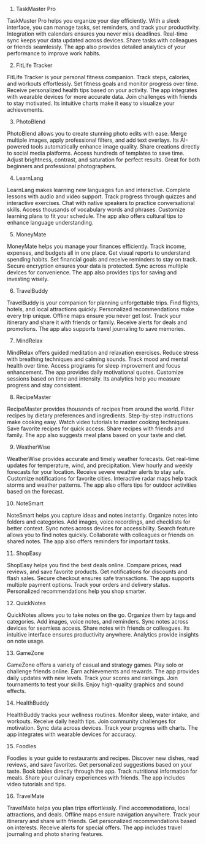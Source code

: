  1. TaskMaster Pro

TaskMaster Pro helps you organize your day efficiently. With a sleek interface, you can manage tasks, set reminders, and track your productivity. Integration with calendars ensures you never miss deadlines. Real-time sync keeps your data updated across devices. Share tasks with colleagues or friends seamlessly. The app also provides detailed analytics of your performance to improve work habits.

2. FitLife Tracker

FitLife Tracker is your personal fitness companion. Track steps, calories, and workouts effortlessly. Set fitness goals and monitor progress over time. Receive personalized health tips based on your activity. The app integrates with wearable devices for more accurate data. Join challenges with friends to stay motivated. Its intuitive charts make it easy to visualize your achievements.

3. PhotoBlend

PhotoBlend allows you to create stunning photo edits with ease. Merge multiple images, apply professional filters, and add text overlays. Its AI-powered tools automatically enhance image quality. Share creations directly to social media platforms. Access hundreds of templates to save time. Adjust brightness, contrast, and saturation for perfect results. Great for both beginners and professional photographers.

4. LearnLang

LearnLang makes learning new languages fun and interactive. Complete lessons with audio and video support. Track progress through quizzes and interactive exercises. Chat with native speakers to practice conversational skills. Access thousands of vocabulary words and phrases. Customize learning plans to fit your schedule. The app also offers cultural tips to enhance language understanding.

5. MoneyMate

MoneyMate helps you manage your finances efficiently. Track income, expenses, and budgets all in one place. Get visual reports to understand spending habits. Set financial goals and receive reminders to stay on track. Secure encryption ensures your data is protected. Sync across multiple devices for convenience. The app also provides tips for saving and investing wisely.

6. TravelBuddy

TravelBuddy is your companion for planning unforgettable trips. Find flights, hotels, and local attractions quickly. Personalized recommendations make every trip unique. Offline maps ensure you never get lost. Track your itinerary and share it with friends or family. Receive alerts for deals and promotions. The app also supports travel journaling to save memories.

7. MindRelax

MindRelax offers guided meditation and relaxation exercises. Reduce stress with breathing techniques and calming sounds. Track mood and mental health over time. Access programs for sleep improvement and focus enhancement. The app provides daily motivational quotes. Customize sessions based on time and intensity. Its analytics help you measure progress and stay consistent.

8. RecipeMaster

RecipeMaster provides thousands of recipes from around the world. Filter recipes by dietary preferences and ingredients. Step-by-step instructions make cooking easy. Watch video tutorials to master cooking techniques. Save favorite recipes for quick access. Share recipes with friends and family. The app also suggests meal plans based on your taste and diet.

9. WeatherWise

WeatherWise provides accurate and timely weather forecasts. Get real-time updates for temperature, wind, and precipitation. View hourly and weekly forecasts for your location. Receive severe weather alerts to stay safe. Customize notifications for favorite cities. Interactive radar maps help track storms and weather patterns. The app also offers tips for outdoor activities based on the forecast.

10. NoteSmart

NoteSmart helps you capture ideas and notes instantly. Organize notes into folders and categories. Add images, voice recordings, and checklists for better context. Sync notes across devices for accessibility. Search feature allows you to find notes quickly. Collaborate with colleagues or friends on shared notes. The app also offers reminders for important tasks.

11. ShopEasy

ShopEasy helps you find the best deals online. Compare prices, read reviews, and save favorite products. Get notifications for discounts and flash sales. Secure checkout ensures safe transactions. The app supports multiple payment options. Track your orders and delivery status. Personalized recommendations help you shop smarter.

12. QuickNotes

QuickNotes allows you to take notes on the go. Organize them by tags and categories. Add images, voice notes, and reminders. Sync notes across devices for seamless access. Share notes with friends or colleagues. Its intuitive interface ensures productivity anywhere. Analytics provide insights on note usage.

13. GameZone

GameZone offers a variety of casual and strategy games. Play solo or challenge friends online. Earn achievements and rewards. The app provides daily updates with new levels. Track your scores and rankings. Join tournaments to test your skills. Enjoy high-quality graphics and sound effects.

14. HealthBuddy

HealthBuddy tracks your wellness routines. Monitor sleep, water intake, and workouts. Receive daily health tips. Join community challenges for motivation. Sync data across devices. Track your progress with charts. The app integrates with wearable devices for accuracy.

15. Foodies

Foodies is your guide to restaurants and recipes. Discover new dishes, read reviews, and save favorites. Get personalized suggestions based on your taste. Book tables directly through the app. Track nutritional information for meals. Share your culinary experiences with friends. The app includes video tutorials and tips.

16. TravelMate

TravelMate helps you plan trips effortlessly. Find accommodations, local attractions, and deals. Offline maps ensure navigation anywhere. Track your itinerary and share with friends. Get personalized recommendations based on interests. Receive alerts for special offers. The app includes travel journaling and photo sharing features.
